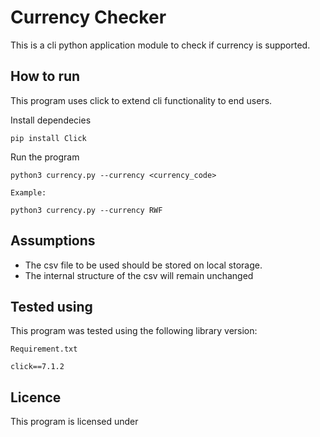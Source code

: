 # Currency Checker

This is a cli python application module to check if currency is supported.

## How to run 

This program uses click to extend cli functionality to end users.

Install dependecies
```
pip install Click
```

Run the program
```
python3 currency.py --currency <currency_code>

Example:

python3 currency.py --currency RWF

```

## Assumptions
+ The csv file to be used should be stored on local storage.
+ The internal structure of the csv will remain unchanged

## Tested using
This program was tested using the following library version:

```
Requirement.txt

click==7.1.2

```

## Licence
This program is licensed under
```
```
 

